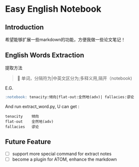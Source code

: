 # Easy English Notebook

## Introduction

希望能够扩展一些markdown的功能，方便我做一些论文笔记！

## English Words Extraction

提取方法

 > :notebook:  单词，分隔符为|中英文区分为;多释义用,隔开（notebook)

E.G.

```markdown
:notebook: tenacity:倾向|flat-out:全然地(adv)| fallacies:谬论
```

And run extract_word.py, U can get :

```csv
tenacity	倾向
flat-out	全然地(adv)
fallacies	谬论
```

## Future Feature

-[ ] support more special command for extract notes
-[ ] become a plugin for ATOM, enhance the markdown
